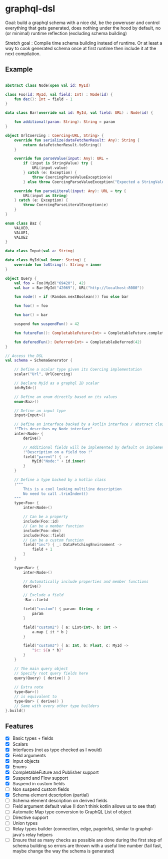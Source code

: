 # graphql-dsl

Goal: build a graphql schema with a nice dsl, be the poweruser and control everything that gets generated, does nothing
under the hood by default, no (or minimal) runtime reflection (excluding schema building)

Stretch goal : Compile time schema building instead of runtime. Or at least a way to cook generated schema once at first
runtime then include it at the next compilation.

## Example

```kotlin

abstract class Node(open val id: MyId)

class Foo(id: MyId, val field: Int) : Node(id) {
    fun dec(): Int = field - 1
}

data class Bar(override val id: MyId, val field: URL) : Node(id) {

    fun additional(param: String): String = param
}

object UrlCoercing : Coercing<URL, String> {
    override fun serialize(dataFetcherResult: Any): String {
        return dataFetcherResult.toString()
    }

    override fun parseValue(input: Any): URL =
        if (input is StringValue) try {
            URL(input.value)
        } catch (e: Exception) {
            throw CoercingParseValueException(e)
        } else throw CoercingParseValueException("Expected a StringValue for Url")

    override fun parseLiteral(input: Any): URL = try {
        URL(input as String)
    } catch (e: Exception) {
        throw CoercingParseLiteralException(e)
    }
}

enum class Baz {
    VALUE0,
    VALUE1,
    VALUE2
}

data class Input(val a: String)

data class MyId(val inner: String) {
    override fun toString(): String = inner
}

object Query {
    val foo = Foo(MyId("69420"), 42)
    val bar = Bar(MyId("42069"), URL("http://localhost:8080"))

    fun node() = if (Random.nextBoolean()) foo else bar

    fun foo() = foo

    fun bar() = bar

    suspend fun suspendFun() = 42

    fun futureFun(): CompletableFuture<Int> = CompletableFuture.completedFuture(42)

    fun deferedFun(): Deferred<Int> = CompletableDeferred(42)
}

// Access the DSL
val schema = SchemaGenerator {

    // Define a scalar type given its Coercing implementation
    scalar("Url", UrlCoercing)

    // Declare MyId as a graphql ID scalar
    id<MyId>()

    // Define an enum directly based on its values
    enum<Baz>()

    // Define an input type
    input<Input>()

    // Define an interface backed by a kotlin interface / abstract class / sealed class
    !"This describes my Node interface"
    inter<Node> {
        derive()

        // Additional fields will be implemented by default on implementing types
        !"Description on a field too !"
        field("parent") { ->
            MyId("Node:" + id.inner)
        }
    }

    // Define a type backed by a kotlin class
    !"""
        This is a cool looking multiline description
        No need to call .trimIndent()
    """
    type<Foo> {
        inter<Node>()

        // Can be a property
        include(Foo::id)
        // Can be a member function
        include(Foo::dec)
        include(Foo::field)
        // Can be a custom function
        field("inc") { _: DataFetchingEnvironment ->
            field + 1
        }
    }

    type<Bar> {
        inter<Node>()

        // Automatically include properties and member functions
        derive()

        // Exclude a field
        -Bar::field

        field("custom") { param: String ->
            param
        }

        field("custom2") { a: List<Int>, b: Int ->
            a.map { it * b }
        }

        field("custom3") { a: Int, b: Float, c: MyId ->
            "$c: ${a * b}"
        }
    }

    // The main query object
    // Specify root query fields here
    query(Query) { derive() }
  
    // Extra note
    type<Bar>()
    // is equivalent to
    type<Bar> { derive() }
    // Same with every other type builders
}.build()
```

## Features

- [x] Basic types + fields
- [x] Scalars
- [x] Interfaces (not as type checked as I would)
- [x] Field arguments
- [x] Input objects
- [x] Enums
- [x] CompletableFuture and Publisher support
- [x] Suspend and Flow support
- [x] Suspend in custom fields
- [ ] Non suspend custom fields
- [x] Schema element description (partial)
- [ ] Schema element description on derived fields
- [ ] Field argument default value (I don't think kotlin allows us to see that)
- [ ] Automatic Map type conversion to GraphQL List of object
- [ ] Directive support
- [ ] Union types
- [ ] Relay types builder (connection, edge, pageinfo), similar to graphql-java's relay helpers
- [ ] Ensure that as many checks as possible are done during the first step of schema building so errors are thrown with
  a useful line number (fail fast, maybe change the way the schema is generated)
